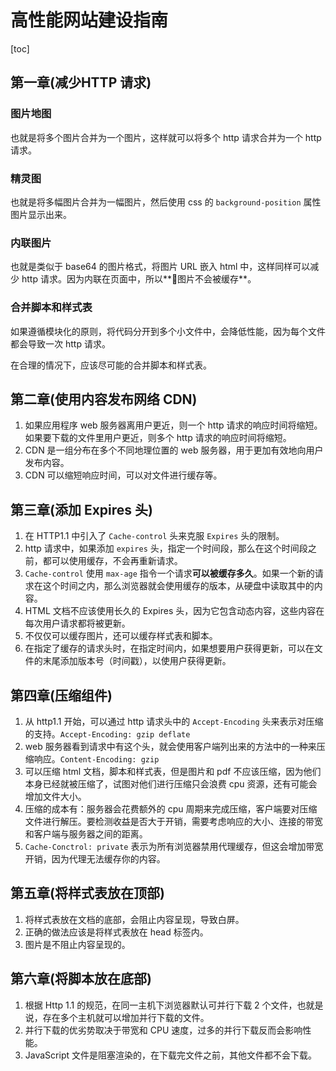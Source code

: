 # 高性能网站建设指南

[toc]

## 第一章(减少HTTP 请求)
### 图片地图
也就是将多个图片合并为一个图片，这样就可以将多个 http 请求合并为一个 http 请求。
### 精灵图
也就是将多幅图片合并为一幅图片，然后使用 css 的 `background-position` 属性图片显示出来。
### 内联图片
也就是类似于 base64 的图片格式，将图片 URL 嵌入 html 中，这样同样可以减少 http 请求。因为内联在页面中，所以**图片不会被缓存**。
### 合并脚本和样式表
如果遵循模块化的原则，将代码分开到多个小文件中，会降低性能，因为每个文件都会导致一次 http 请求。

在合理的情况下，应该尽可能的合并脚本和样式表。

## 第二章(使用内容发布网络 CDN)
1. 如果应用程序 web 服务器离用户更近，则一个 http 请求的响应时间将缩短。如果要下载的文件里用户更近，则多个 http 请求的响应时间将缩短。
2. CDN 是一组分布在多个不同地理位置的 web 服务器，用于更加有效地向用户发布内容。
3. CDN 可以缩短响应时间，可以对文件进行缓存等。

## 第三章(添加 Expires 头)
1. 在 HTTP1.1 中引入了 `Cache-control` 头来克服 `Expires` 头的限制。
2. http 请求中，如果添加 `expires` 头，指定一个时间段，那么在这个时间段之前，都可以使用缓存，不会再重新请求。
3. `Cache-control` 使用 `max-age` 指令一个请求**可以被缓存多久**。如果一个新的请求在这个时间之内，那么浏览器就会使用缓存的版本，从硬盘中读取其中的内容。
4. HTML 文档不应该使用长久的 Expires 头，因为它包含动态内容，这些内容在每次用户请求都将被更新。
5. 不仅仅可以缓存图片，还可以缓存样式表和脚本。
6. 在指定了缓存的请求头时，在指定时间内，如果想要用户获得更新，可以在文件的末尾添加版本号（时间戳），以使用户获得更新。

## 第四章(压缩组件)
1. 从 http1.1 开始，可以通过 http 请求头中的 `Accept-Encoding` 头来表示对压缩的支持。`Accept-Encoding: gzip deflate`
2. web 服务器看到请求中有这个头，就会使用客户端列出来的方法中的一种来压缩响应。`Content-Encoding: gzip`
3. 可以压缩 html 文档，脚本和样式表，但是图片和 pdf 不应该压缩，因为他们本身已经就被压缩了，试图对他们进行压缩只会浪费 cpu 资源，还有可能会增加文件大小。
4. 压缩的成本有：服务器会花费额外的 cpu 周期来完成压缩，客户端要对压缩文件进行解压。要检测收益是否大于开销，需要考虑响应的大小、连接的带宽和客户端与服务器之间的距离。
5. `Cache-Conctrol: private` 表示为所有浏览器禁用代理缓存，但这会增加带宽开销，因为代理无法缓存你的内容。

## 第五章(将样式表放在顶部)
1. 将样式表放在文档的底部，会阻止内容呈现，导致白屏。
2. 正确的做法应该是将样式表放在 head 标签内。
3. 图片是不阻止内容呈现的。

## 第六章(将脚本放在底部)
1. 根据 Http 1.1 的规范，在同一主机下浏览器默认可并行下载 2 个文件，也就是说，存在多个主机就可以增加并行下载的文件。
2. 并行下载的优劣势取决于带宽和 CPU 速度，过多的并行下载反而会影响性能。
3. JavaScript 文件是阻塞渲染的，在下载完文件之前，其他文件都不会下载。
